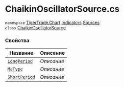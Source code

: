 
# ChaikinOscillatorSource.cs
`namespace` [TigerTrade.Chart](../../../TigerTrade.Chart.md).[Indicators](../../../TigerTrade.Chart/Indicators.md).[Sources](../../../TigerTrade.Chart/Indicators/Sources.md)  
    `class` [ChaikinOscillatorSource](../../ChaikinOscillatorSource.cs.md)

### Свойства
| Название | Описание |
| --- | --- |
| [`LongPeriod`](./Свойства/LongPeriod.md) | *Описание* |
| [`MaType`](./Свойства/MaType.md) | *Описание* |
| [`ShortPeriod`](./Свойства/ShortPeriod.md) | *Описание* |
